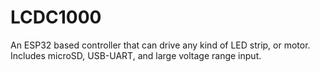 # LCDC1000
An ESP32 based controller that can drive any kind of LED strip, or motor. Includes microSD, USB-UART, and large voltage range input.
